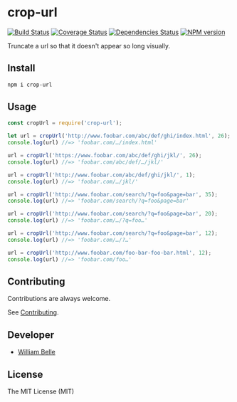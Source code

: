 crop-url
========

[![Build Status][github-actions-image]][github-actions-url]
[![Coverage Status][coveralls-image]][coveralls-url]
[![Dependencies Status][daviddm-image]][daviddm-url]
[![NPM version][npm-image]][npm-url]

Truncate a url so that it doesn't appear so long visually.

Install
-------

```bash
npm i crop-url
```

Usage
-----

```js
const cropUrl = require('crop-url');

let url = cropUrl('http://www.foobar.com/abc/def/ghi/index.html', 26);
console.log(url) //=> 'foobar.com/…/index.html'

url = cropUrl('https://www.foobar.com/abc/def/ghi/jkl/', 26);
console.log(url) //=> 'foobar.com/abc/def/…/jkl/'

url = cropUrl('http://www.foobar.com/abc/def/ghi/jkl/', 1);
console.log(url) //=> 'foobar.com/…/jkl/'

url = cropUrl('http://www.foobar.com/search/?q=foo&page=bar', 35);
console.log(url) //=> 'foobar.com/search/?q=foo&page=bar'

url = cropUrl('http://www.foobar.com/search/?q=foo&page=bar', 20);
console.log(url) //=> 'foobar.com/…/?q=foo…'

url = cropUrl('http://www.foobar.com/search/?q=foo&page=bar', 12);
console.log(url) //=> 'foobar.com/…/?…'

url = cropUrl('http://www.foobar.com/foo-bar-foo-bar.html', 12);
console.log(url) //=> 'foobar.com/foo…'
```

Contributing
------------

Contributions are always welcome.

See [Contributing](CONTRIBUTING.md).

Developer
---------

* [William Belle](https://github.com/williambelle)

License
-------

The MIT License (MIT)

[npm-image]: https://img.shields.io/npm/v/crop-url.svg
[npm-url]: https://www.npmjs.com/package/crop-url
[github-actions-image]: https://github.com/williambelle/crop-url/workflows/Build/badge.svg
[github-actions-url]: https://github.com/williambelle/crop-url/actions
[coveralls-image]: https://coveralls.io/repos/github/williambelle/crop-url/badge.svg
[coveralls-url]: https://coveralls.io/github/williambelle/crop-url
[daviddm-image]: https://david-dm.org/williambelle/crop-url/status.svg
[daviddm-url]: https://david-dm.org/williambelle/crop-url
